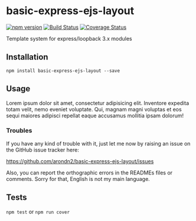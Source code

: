 basic-express-ejs-layout
===============

[![npm version](https://badge.fury.io/js/basic-express-ejs-layout.svg)](https://badge.fury.io/js/basic-express-ejs-layout) [![Build Status](https://travis-ci.org/arondn2/basic-express-ejs-layout.svg?branch=master)](https://travis-ci.org/arondn2/basic-express-ejs-layout)
[![Coverage Status](https://coveralls.io/repos/github/arondn2/basic-express-ejs-layout/badge.svg?branch=master)](https://coveralls.io/github/arondn2/basic-express-ejs-layout?branch=master)

Template system for express/loopback 3.x modules

## Installation

`npm install basic-express-ejs-layout --save`

## Usage

Lorem ipsum dolor sit amet, consectetur adipisicing elit. Inventore expedita totam velit, nemo eveniet voluptate. Qui, magnam magni voluptas et eos sequi maiores adipisci repellat eaque accusamus mollitia ipsam dolorum!

### Troubles

If you have any kind of trouble with it, just let me now by raising an issue on the GitHub issue tracker here:

https://github.com/arondn2/basic-express-ejs-layout/issues

Also, you can report the orthographic errors in the READMEs files or comments. Sorry for that, English is not my main language.

## Tests

`npm test` or `npm run cover`
